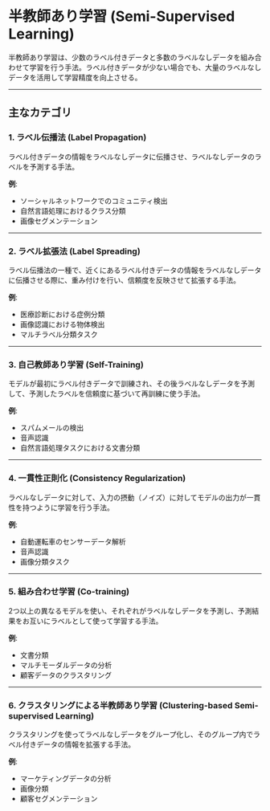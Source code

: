 # 半教師あり学習 (Semi-Supervised Learning)

半教師あり学習は、少数のラベル付きデータと多数のラベルなしデータを組み合わせて学習を行う手法。ラベル付きデータが少ない場合でも、大量のラベルなしデータを活用して学習精度を向上させる。

---

## 主なカテゴリ

### 1. ラベル伝播法 (Label Propagation)  
ラベル付きデータの情報をラベルなしデータに伝播させ、ラベルなしデータのラベルを予測する手法。

**例**:  
- ソーシャルネットワークでのコミュニティ検出  
- 自然言語処理におけるクラス分類  
- 画像セグメンテーション  

---

### 2. ラベル拡張法 (Label Spreading)  
ラベル伝播法の一種で、近くにあるラベル付きデータの情報をラベルなしデータに伝播させる際に、重み付けを行い、信頼度を反映させて拡張する手法。

**例**:  
- 医療診断における症例分類  
- 画像認識における物体検出  
- マルチラベル分類タスク  

---

### 3. 自己教師あり学習 (Self-Training)  
モデルが最初にラベル付きデータで訓練され、その後ラベルなしデータを予測して、予測したラベルを信頼度に基づいて再訓練に使う手法。

**例**:  
- スパムメールの検出  
- 音声認識  
- 自然言語処理タスクにおける文書分類  

---

### 4. 一貫性正則化 (Consistency Regularization)  
ラベルなしデータに対して、入力の摂動（ノイズ）に対してモデルの出力が一貫性を持つように学習を行う手法。

**例**:  
- 自動運転車のセンサーデータ解析  
- 音声認識  
- 画像分類タスク  

---

### 5. 組み合わせ学習 (Co-training)  
2つ以上の異なるモデルを使い、それぞれがラベルなしデータを予測し、予測結果をお互いにラベルとして使って学習する手法。

**例**:  
- 文書分類  
- マルチモーダルデータの分析  
- 顧客データのクラスタリング  

---

### 6. クラスタリングによる半教師あり学習 (Clustering-based Semi-supervised Learning)  
クラスタリングを使ってラベルなしデータをグループ化し、そのグループ内でラベル付きデータの情報を拡張する手法。

**例**:  
- マーケティングデータの分析  
- 画像分類  
- 顧客セグメンテーション  
